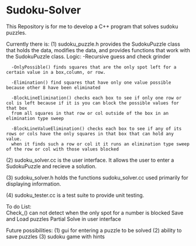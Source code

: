 # Sudoku-Solver

This Repository is for me to develop a C++ program that solves sudoku puzzles.

Currently there is:
  (1) sudoku_puzzle.h provides the SudokuPuzzle class that holds the data, modifies the data, and provides functions that work with the SudokuPuzzle class.
    Logic:
      -Recursive guess and check grinder

      -OnlyPossible() finds squares that are the only spot left for a certain value in a box,column, or row.

      -Elimination() find squares that have only one value possible because other 8 have been eliminated

      -BlockLineElimination() checks each box to see if only one row or col is left because if it is you can block the possible values for that box
      from all squares in that row or col outside of the box in an elimination type sweep

      -BlockLineValueElimination() checks each box to see if any of its rows or cols have the only squares in that box that can hold any value.
      when it finds such a row or col it it runs an elimination type sweep of the row or col with those values blocked

  (2) sudoku_solver.cc is the user interface.  It allows the user to enter a SudokuPuzzle and recieve a solution.

  (3) sudoku_solver.h holds the functions sudoku_solver.cc used primarily for displaying information.

  (4) sudoku_tester.cc is a test suite to provide unit testing.


To do List:  
  Check_() can not detect when the only spot for a number is blocked
  Save and Load puzzles
  Partial Solve in user interface



Future possibilities:
  (1) gui for entering a puzzle to be solved
  (2) ability to save puzzles
  (3) sudoku game with hints
